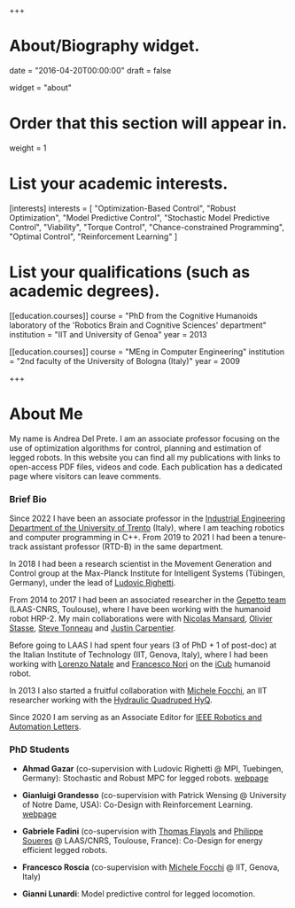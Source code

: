 +++
# About/Biography widget.

date = "2016-04-20T00:00:00"
draft = false

widget = "about"

# Order that this section will appear in.
weight = 1

# List your academic interests.
[interests]
  interests = [
    "Optimization-Based Control",
    "Robust Optimization",
    "Model Predictive Control",
	"Stochastic Model Predictive Control",
	"Viability",
	"Torque Control",
	"Chance-constrained Programming",
	"Optimal Control",
	"Reinforcement Learning"
  ]

# List your qualifications (such as academic degrees).
[[education.courses]]
  course = "PhD from the Cognitive Humanoids laboratory of the 'Robotics Brain and Cognitive Sciences' department"
  institution = "IIT and University of Genoa"
  year = 2013

[[education.courses]]
  course = "MEng in Computer Engineering"
  institution = "2nd faculty of the University of Bologna (Italy)"
  year = 2009
 
+++

# About Me

My name is Andrea Del Prete. I am an associate professor focusing on the use of optimization algorithms for control, planning and estimation of legged robots. In this website you can find all my publications with links to open-access PDF files, videos and code. Each publication has a dedicated page where visitors can leave comments.

### Brief Bio

Since 2022 I have been an associate professor in the [Industrial Engineering Department of the University of Trento](https://www.dii.unitn.it) (Italy), where I am teaching robotics and computer programming in C++.
From 2019 to 2021 I had been a tenure-track assistant professor (RTD-B) in the same department.

In 2018 I had been a research scientist in the Movement Generation and Control group at the Max-Planck Institute for Intelligent Systems (Tübingen, Germany), under the lead of [Ludovic Righetti](https://is.tuebingen.mpg.de/person/lrighetti).

From 2014 to 2017 I had been an associated researcher in the [Gepetto team](http://projects.laas.fr/gepetto/index.php) (LAAS-CNRS, Toulouse), where I have been working with the humanoid robot HRP-2. My main collaborations were with [Nicolas Mansard](http://projects.laas.fr/gepetto/index.php/Members/NicolasMansard), [Olivier Stasse](https://homepages.laas.fr/ostasse/drupal/node/11), [Steve Tonneau](http://stevetonneau.fr/) and [Justin Carpentier](https://jcarpent.github.io/).

Before going to LAAS I had spent four years (3 of PhD + 1 of post-doc) at the Italian Institute of Technology (IIT, Genova, Italy), where I had been working with [Lorenzo Natale](http://lornat75.github.io/) and [Francesco Nori](http://iron76.github.io/) on the [iCub](http://www.icub.org/) humanoid robot.

In 2013 I also started a fruitful collaboration with [Michele Focchi](https://mfocchi.github.io/), an IIT researcher working with the [Hydraulic Quadruped HyQ](http://new.semini.ch/research/hyq-robot/).

Since 2020 I am serving as an Associate Editor for [IEEE Robotics and Automation Letters](https://www.ieee-ras.org/publications/ra-l).

### PhD Students

* **Ahmad Gazar** (co-supervision with Ludovic Righetti @ MPI, Tuebingen, Germany): Stochastic and Robust MPC for legged robots. [webpage](https://mg.is.tuebingen.mpg.de/person/agazar)

* **Gianluigi Grandesso** (co-supervision with Patrick Wensing @ University of Notre Dame, USA): Co-Design with Reinforcement Learning. [webpage](https://www.unitn.it/drmmse/784/grandesso-gianluigi)

* **Gabriele Fadini** (co-supervision with [Thomas Flayols](https://www.researchgate.net/profile/Thomas-Flayols) and [Philippe Soueres](https://gepettoweb.laas.fr/index.php/Members/PhilippeSou%c3%a8res) @ LAAS/CNRS, Toulouse, France): Co-Design for energy efficient legged robots.

* **Francesco Roscia** (co-supervision with [Michele Focchi](https://mfocchi.github.io/) @ IIT, Genova, Italy)

* **Gianni Lunardi**: Model predictive control for legged locomotion.

